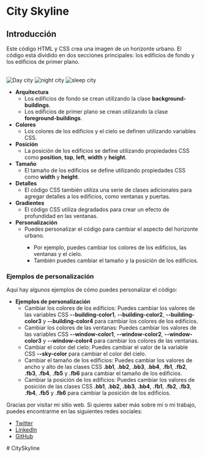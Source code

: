 <h1>City Skyline</h1>

<h2>Introducción</h2>

Este código HTML y CSS crea una imagen de un horizonte urbano. El código está dividido en dos secciones principales: los edificios de fondo y los edificios de primer plano.

<br>

<img src="screenshot-city-skyline-day.jpg" alt="Day city">
<img src="screenshot-city-skyline-night.jpg" alt="night city">
<img src="screenshot-city-skyline-night-color.jpg" alt="sleep city">

<ul>
  <li><b>Arquitectura</b>
    <ul>
      <li>Los edificios de fondo se crean utilizando la clase <b>background-buildings</b>.</li>
      <li>Los edificios de primer plano se crean utilizando la clase <b>foreground-buildings</b>.</li>
    </ul>
  </li>
  <li><b>Colores</b>
    <ul>
      <li>Los colores de los edificios y el cielo se definen utilizando variables CSS.</li>
    </ul>
  </li>
  <li><b>Posición</b>
    <ul>
      <li>La posición de los edificios se define utilizando propiedades CSS como <b>position</b>, <b>top</b>, <b>left</b>, <b>width</b> y <b>height</b>.</li>
    </ul>
  </li>
  <li><b>Tamaño</b>
    <ul>
      <li>El tamaño de los edificios se define utilizando propiedades CSS como <b>width</b> y <b>height</b>.</li>
    </ul>
  </li>
  <li><b>Detalles</b>
    <ul>
      <li>El código CSS también utiliza una serie de clases adicionales para agregar detalles a los edificios, como ventanas y puertas.</li>
    </ul>
  </li>
  <li><b>Gradientes</b>
    <ul>
      <li>El código CSS utiliza degradados para crear un efecto de profundidad en las ventanas.</li>
    </ul>
  </li>
  <li><b>Personalización</b>
    <ul>
      <li>Puedes personalizar el código para cambiar el aspecto del horizonte urbano.</li>
      <ul>
        <li>Por ejemplo, puedes cambiar los colores de los edificios, las ventanas y el cielo.</li>
        <li>También puedes cambiar el tamaño y la posición de los edificios.</li>
      </ul>
    </ul>
  </li>
</ul>


<h3>Ejemplos de personalización</h3>

Aquí hay algunos ejemplos de cómo puedes personalizar el código:

<ul>
  <li><b>Ejemplos de personalización</b>
    <ul>
      <li>Cambiar los colores de los edificios: Puedes cambiar los valores de las variables CSS <b>--building-color1</b>, <b>--building-color2</b>, <b>--building-color3</b> y <b>--building-color4</b> para cambiar los colores de los edificios.</li>
      <li>Cambiar los colores de las ventanas: Puedes cambiar los valores de las variables CSS <b>--window-color1</b>, <b>--window-color2</b>, <b>--window-color3</b> y <b>--window-color4</b> para cambiar los colores de las ventanas.</li>
      <li>Cambiar el color del cielo: Puedes cambiar el valor de la variable CSS <b>--sky-color</b> para cambiar el color del cielo.</li>
      <li>Cambiar el tamaño de los edificios: Puedes cambiar los valores de ancho y alto de las clases CSS <b>.bb1</b>, <b>.bb2</b>, <b>.bb3</b>, <b>.bb4</b>, <b>.fb1</b>, <b>.fb2</b>, <b>.fb3</b>, <b>.fb4</b>, <b>.fb5</b> y <b>.fb6</b> para cambiar el tamaño de los edificios.</li>
      <li>Cambiar la posición de los edificios: Puedes cambiar los valores de posición de las clases CSS <b>.bb1</b>, <b>.bb2</b>, <b>.bb3</b>, <b>.bb4</b>, <b>.fb1</b>, <b>.fb2</b>, <b>.fb3</b>, <b>.fb4</b>, <b>.fb5</b> y <b>.fb6</b> para cambiar la posición de los edificios.</li>
    </ul>
  </li>
</ul>


<footer>
  <p>
    Gracias por visitar mi sitio web. Si quieres saber más sobre mí o mi trabajo, puedes encontrarme en las siguientes redes sociales:
  </p>
  <ul>
    <li><a href="https://www.twitter.com/jerangel1">Twitter</a></li>
    <li><a href="https://www.linkedin.com/in/jerangel1/">LinkedIn</a></li>
    <li><a href="https://www.github.com/jerangel1">GitHub</a></li>
  </ul>
  <p>
  </footer>#   C i t y S k y l i n e  
 